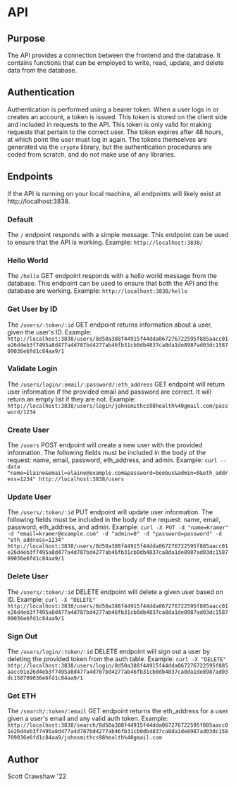# API

## Purpose
The API provides a connection between the frontend and the database. It contains functions that can be employed to write, read, update, and delete data from the database.

## Authentication
Authentication is performed using a bearer token. When a user logs in or creates an account, a token is issued. This token is stored on the client side and included in requests to the API. This token is only valid for making requests that pertain to the correct user. The token expires after 48 hours, at which point the user must log in again. The tokens themselves are generated via the `crypto` library, but the authentication procedures are coded from scratch, and do not make use of any libraries.

## Endpoints
If the API is running on your local machine, all endpoints will likely exist at http://localhost:3838.

### Default
The `/` endpoint responds with a simple message. This endpoint can be used to ensure that the API is working. Example: `http://localhost:3838/`

### Hello World
The `/hello` GET endpoint responds with a hello world message from the database. This endpoint can be used to ensure that both the API and the database are working. Example: `http://localhost:3838/hello`

### Get User by ID
The `/users/:token/:id` GET endpoint returns information about a user, given the user's ID. Example: `http://localhost:3838/users/8d50a388f44915f44dda067276722595f885aacc01e26d4eb3f7495a8d477a4d787bd4277ab46fb31cb0db4837ca8da1de8987ad03dc158709036e6fd1c84aa9/1`

### Validate Login
The `/users/login/:email/:password/:eth_address` GET endpoint will return user information if the provided email and password are correct. It will return an empty list if they are not. Example: `http://localhost:3838/users/login/johnsmithcs98health%40gmail.com/password/1234`

### Create User
The `/users` POST endpoint will create a new user with the provided information. The following fields must be included in the body of the request: name, email, password, eth_address, and admin. Example: `curl --data "name=Elaine&email=elaine@example.com&password=beebus&admin=0&eth_address=1234" http://localhost:3838/users`

### Update User
The `/users/:token/:id` PUT endpoint will update user information. The following fields must be included in the body of the request: name, email, password, eth_address, and admin. Example: `curl -X PUT -d "name=Kramer" -d "email=kramer@example.com" -d "admin=0" -d "password=password" -d "eth_address=1234" http://localhost:3838/users/8d50a388f44915f44dda067276722595f885aacc01e26d4eb3f7495a8d477a4d787bd4277ab46fb31cb0db4837ca8da1de8987ad03dc158709036e6fd1c84aa9/1`

### Delete User
The `/users/:token/:id` DELETE endpoint will delete a given user based on ID. Example: `curl -X "DELETE" http://localhost:3838/users/8d50a388f44915f44dda067276722595f885aacc01e26d4eb3f7495a8d477a4d787bd4277ab46fb31cb0db4837ca8da1de8987ad03dc158709036e6fd1c84aa9/1`

### Sign Out
The `/users/login/:token/:id` DELETE endpoint will sign out a user by deleting the provided token from the auth table. Example: `curl -X "DELETE" http://localhost:3838/users/login/8d50a388f44915f44dda067276722595f885aacc01e26d4eb3f7495a8d477a4d787bd4277ab46fb31cb0db4837ca8da1de8987ad03dc158709036e6fd1c84aa9/1`

### Get ETH
The `/search/:token/:email` GET endpoint returns the eth_address for a user given a user's email and any valid auth token. Example: `http://localhost:3838/search/8d50a388f44915f44dda067276722595f885aacc01e26d4eb3f7495a8d477a4d787bd4277ab46fb31cb0db4837ca8da1de8987ad03dc158709036e6fd1c84aa9/johnsmithcs98health%40gmail.com`

## Author
Scott Crawshaw '22